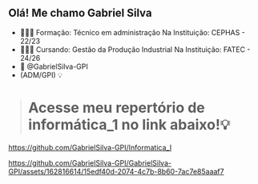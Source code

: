 ## Olá! Me chamo Gabriel Silva
- 👨🏻‍🎓 Formação: Técnico em administração
Na Instituição: CEPHAS - 22/23
- 👷🏼‍♂️ Cursando: Gestão da Produção Industrial
Na Instituição: FATEC - 24/26
- 📧 @GabrielSilva-GPI
- (ADM/GPI) 💡

> # Acesse meu repertório de informática_1 no link abaixo!💡
https://github.com/GabrielSilva-GPI/Informatica_I

https://github.com/GabrielSilva-GPI/GabrielSilva-GPI/assets/162816614/15edf40d-2074-4c7b-8b60-7ac7e85aaaf7





